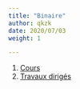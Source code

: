 ```yaml
---
title: "Binaire"
author: qkzk
date: 2020/07/03
weight: 1

---
```


1. [Cours](1_cours)
2. [Travaux dirigés](2_td)
